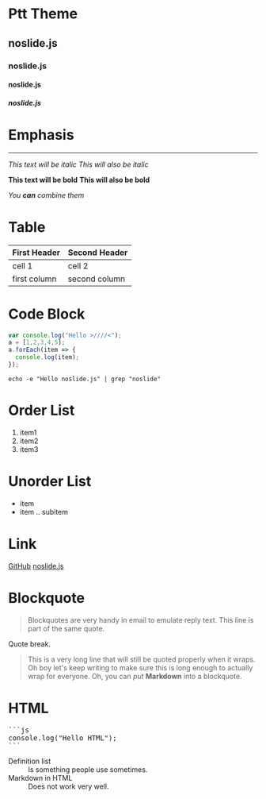 # Ptt Theme

## noslide.js

### noslide.js

#### noslide.js

##### noslide.js


# Emphasis

---

*This text will be italic*
_This will also be italic_

**This text will be bold**
__This will also be bold__

_You **can** combine them_


# Table

First Header | Second Header
------------ | -------------
cell 1       | cell 2
first column | second column


# Code Block

```js
var console.log("Hello >////<");
a = [1,2,3,4,5];
a.forEach(item => {
  console.log(item);
});
```

```
echo -e "Hello noslide.js" | grep "noslide"
```

# Order List

1. item1
2. item2
3. item3

# Unorder List

* item
* item
.. subitem


# Link

[GitHub](https://github.com/)
[noslide.js](https://github.com/crazyguitar/noslide.js)


# Blockquote

> Blockquotes are very handy in email to emulate reply text.
> This line is part of the same quote.

Quote break.

> This is a very long line that will still be quoted properly when it wraps. Oh boy let's keep writing to make sure this is long enough to actually wrap for everyone. Oh, you can *put* **Markdown** into a blockquote. 

# HTML

<pre>
```js
console.log("Hello HTML");
```
</pre>

<dl>
  <dt>Definition list</dt>
  <dd>Is something people use sometimes.</dd>

  <dt>Markdown in HTML</dt>
  <dd>Does not work very well.</dd>
</dl>
